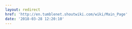 ```yaml
---
layout: redirect
href: 'http://en.tumblenet.shoutwiki.com/wiki/Main_Page'
date: '2018-03-28 12:20:10'
---
```

